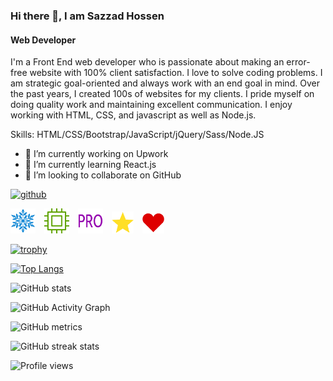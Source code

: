 ### Hi there 👋, I am Sazzad Hossen
#### Web Developer
I'm a Front End web developer who is passionate about making an error-free website with 100% client satisfaction. I love to solve coding problems. I am strategic goal-oriented and always work with an end goal in mind. Over the past years, I created 100s of websites for my clients. I pride myself on doing quality work and maintaining excellent communication. I enjoy working with HTML, CSS, and javascript as well as Node.js.

Skills: HTML/CSS/Bootstrap/JavaScript/jQuery/Sass/Node.JS

- 🔭 I’m currently working on Upwork 
- 🌱 I’m currently learning React.js 
- 👯 I’m looking to collaborate on GitHub 


[<img src='https://cdn.jsdelivr.net/npm/simple-icons@3.0.1/icons/github.svg' alt='github' height='40'>](https://github.com/sazzad731)  

<a href='https://archiveprogram.github.com/'><img src='https://raw.githubusercontent.com/acervenky/animated-github-badges/master/assets/acbadge.gif' width='40' height='40'></a> <a href='https://docs.github.com/en/developers'><img src='https://raw.githubusercontent.com/acervenky/animated-github-badges/master/assets/devbadge.gif' width='40' height='40'></a> <a href='https://github.com/pricing'><img src='https://raw.githubusercontent.com/acervenky/animated-github-badges/master/assets/pro.gif' width='40' height='40'></a> <a href='https://stars.github.com/'><img src='https://raw.githubusercontent.com/acervenky/animated-github-badges/master/assets/starbadge.gif' width='35' height='35'></a> <a href='https://docs.github.com/en/github/supporting-the-open-source-community-with-github-sponsors'><img src='https://raw.githubusercontent.com/acervenky/animated-github-badges/master/assets/sponsorbadge.gif' width='35' height='35'></a> 

[![trophy](https://github-profile-trophy.vercel.app/?username=sazzad731)](https://github.com/ryo-ma/github-profile-trophy)

[![Top Langs](https://github-readme-stats.vercel.app/api/top-langs/?username=sazzad731)](https://github.com/anuraghazra/github-readme-stats)

![GitHub stats](https://github-readme-stats.vercel.app/api?username=sazzad731&show_icons=true)  

![GitHub Activity Graph](https://activity-graph.herokuapp.com/graph?username=sazzad731)  

![GitHub metrics](https://metrics.lecoq.io/sazzad731)  

![GitHub streak stats](https://github-readme-streak-stats.herokuapp.com/?user=sazzad731)  

![Profile views](https://gpvc.arturio.dev/sazzad731)  
